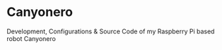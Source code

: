# Canyonero

Development, Configurations &amp; Source Code of my Raspberry Pi based robot Canyonero
